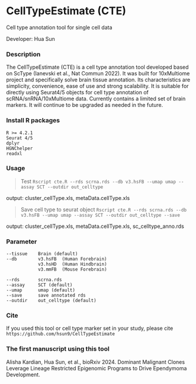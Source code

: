 

# CellTypeEstimate (CTE)
Cell type annotation tool for single cell data

Developer: Hua Sun



### Description

The CellTypeEstimate (CTE) is a cell type annotation tool developed based on ScType (Ianevski et al., Nat Commun 2022). It was built for 10xMultiome project and specifically solve brain tissue annotation. Its characteristics are simplicity, convenience, ease of use and strong scalability. It is suitable for directly using Seurat4/5 objects for cell type annotation of scRNA/snRNA/10xMultiome data. Currently contains a limited set of brain markers. It will continue to be upgraded as needed in the future.



### Install R packages

```
R >= 4.2.1
Seurat 4/5
dplyr
HGNChelper
readxl
```


### Usage

> Test
`Rscript cte.R --rds scrna.rds --db v3.hsFB --umap umap --assay SCT --outdir out_celltype`

output: cluster_cellType.xls, metaData.cellType.xls


> Save cell type to seurat object
`Rscript cte.R --rds scrna.rds --db v3.hsFB --umap umap --assay SCT --outdir out_celltype --save`

output: cluster_cellType.xls, metaData.cellType.xls, sc_celltype_anno.rds



### Parameter

```
--tissue    Brain (default)
--db        v3.hsFB  (Human Forebrain)
			v3.hsHD  (Human Hindbrain)
			v3.mmFB  (Mouse Forebrain)

--rds       scrna.rds
--assay     SCT (default)
--umap      umap (default)
--save      save annotated rds
--outdir    out_celltype (default)
```


### Cite

If you used this tool or cell type marker set in your study, please cite `https://github.com/hsun9/CellTypeEstimate`



### The first manuscript using this tool

Alisha Kardian, Hua Sun, et al., bioRxiv 2024. Dominant Malignant Clones Leverage Lineage Restricted Epigenomic Programs to Drive Ependymoma Development.







